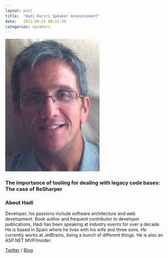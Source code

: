 ```yaml
---
layout: post
title:  "Hadi Hariri Speaker Announcement"
date:   2013-09-23 09:11:59
categories: speakers
---
```


<img src="/assets/img/nlconf/hadi.png" class="pull-right img-thumbnail fiddy" />

### The importance of tooling for dealing with legacy code bases: The case of ReSharper

### About Hadi

<p class="lead">Developer, his passions include software architecture and web development. Book author and frequent contributor to developer publications, Hadi has been speaking at industry events for over a decade. He is based in Spain where he lives with his wife and three sons. He currently works at JetBrains, doing a bunch of different things. He is also an ASP.NET MVP/Insider.</p> 

[Twitter](https://twitter.com/hhariri) / [Blog](http://hadihariri.com/)